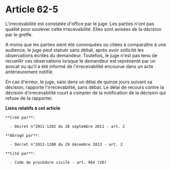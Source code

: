 # Article 62-5

L'irrecevabilité est constatée d'office par le juge. Les parties n'ont pas qualité pour soulever cette irrecevabilité. Elles
sont avisées de la décision par le greffe.

A moins que les parties aient été convoquées ou citées à comparaître à une audience, le juge peut statuer sans débat, après
avoir sollicité les observations écrites du demandeur. Toutefois, le juge n'est pas tenu de recueillir ces observations
lorsque le demandeur est représenté par un avocat ou qu'il a été informé de l'irrecevabilité encourue dans un acte
antérieurement notifié.

En cas d'erreur, le juge, saisi dans un délai de quinze jours suivant sa décision, rapporte l'irrecevabilité, sans débat. Le
délai de recours contre la décision d'irrecevabilité court à compter de la notification de la décision qui refuse de la
rapporter.

**Liens relatifs à cet article**

	**Créé par**:

	  - Décret n°2011-1202 du 28 septembre 2011 - art. 2

	**Abrogé par**:

	  - Décret n°2013-1280 du 29 décembre 2013 - art. 2

	**Cité par**:

	  - Code de procédure civile - art. 964 (VD)
